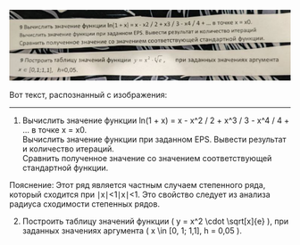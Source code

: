 ![alt text](image.png)

Вот текст, распознанный с изображения:

---

1. Вычислить значение функции ln(1 + x) = x - x^2 / 2 + x^3 / 3 - x^4 / 4 + ... в точке x = x0.  
Вычислить значение функции при заданном EPS. Вывести результат и количество итераций.  
Сравнить полученное значение со значением соответствующей стандартной функции.

Пояснение: Этот ряд является частным случаем степенного ряда, который сходится при ∣x∣<1∣x∣<1. Это свойство следует из анализа радиуса сходимости степенных рядов.

2. Построить таблицу значений функции \( y = x^2 \cdot \sqrt[x]{e} \), при заданных значениях аргумента \( x \in [0, 1; 1,1], h = 0,05 \).
